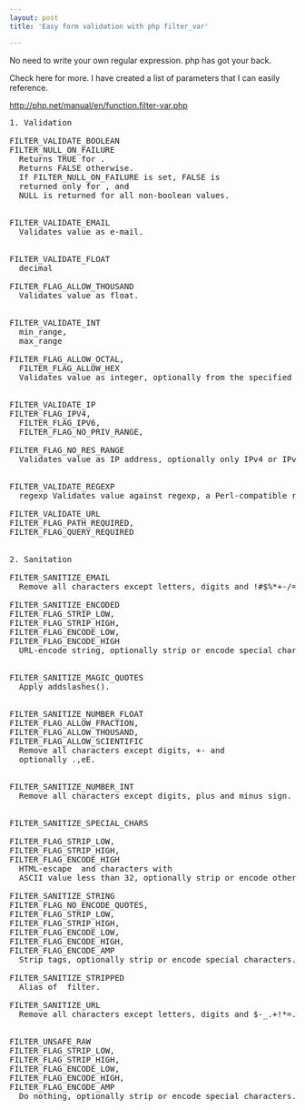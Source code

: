 ```yaml
---
layout: post
title: 'Easy form validation with php filter_var'

---
```




No need to write your own regular expression.  php has got your back.

Check here for more.  I have created a list of parameters that I can easily reference.  

http://php.net/manual/en/function.filter-var.php


<pre>
1. Validation 

FILTER_VALIDATE_BOOLEAN
FILTER_NULL_ON_FAILURE
  Returns TRUE for .
  Returns FALSE otherwise.
  If FILTER_NULL_ON_FAILURE is set, FALSE is
  returned only for , and
  NULL is returned for all non-boolean values.


FILTER_VALIDATE_EMAIL
  Validates value as e-mail.


FILTER_VALIDATE_FLOAT
  decimal

FILTER_FLAG_ALLOW_THOUSAND
  Validates value as float.


FILTER_VALIDATE_INT
  min_range,
  max_range

FILTER_FLAG_ALLOW_OCTAL,
  FILTER_FLAG_ALLOW_HEX
  Validates value as integer, optionally from the specified range.


FILTER_VALIDATE_IP
FILTER_FLAG_IPV4,
  FILTER_FLAG_IPV6,
  FILTER_FLAG_NO_PRIV_RANGE,

FILTER_FLAG_NO_RES_RANGE
  Validates value as IP address, optionally only IPv4 or IPv6 or not from private or reserved ranges.


FILTER_VALIDATE_REGEXP
  regexp Validates value against regexp, a Perl-compatible regular expression.

FILTER_VALIDATE_URL
FILTER_FLAG_PATH_REQUIRED,
FILTER_FLAG_QUERY_REQUIRED


2. Sanitation

FILTER_SANITIZE_EMAIL
  Remove all characters except letters, digits and !#$%*+-/=?^_`{|}~@.[].

FILTER_SANITIZE_ENCODED
FILTER_FLAG_STRIP_LOW,
FILTER_FLAG_STRIP_HIGH,
FILTER_FLAG_ENCODE_LOW,
FILTER_FLAG_ENCODE_HIGH
  URL-encode string, optionally strip or encode special characters.

       
FILTER_SANITIZE_MAGIC_QUOTES
  Apply addslashes().

       
FILTER_SANITIZE_NUMBER_FLOAT
FILTER_FLAG_ALLOW_FRACTION,
FILTER_FLAG_ALLOW_THOUSAND,
FILTER_FLAG_ALLOW_SCIENTIFIC
  Remove all characters except digits, +- and
  optionally .,eE.
       

FILTER_SANITIZE_NUMBER_INT
  Remove all characters except digits, plus and minus sign.

       
FILTER_SANITIZE_SPECIAL_CHARS
        
FILTER_FLAG_STRIP_LOW,
FILTER_FLAG_STRIP_HIGH,
FILTER_FLAG_ENCODE_HIGH
  HTML-escape  and characters with
  ASCII value less than 32, optionally strip or encode other special characters.

FILTER_SANITIZE_STRING 
FILTER_FLAG_NO_ENCODE_QUOTES, 
FILTER_FLAG_STRIP_LOW,
FILTER_FLAG_STRIP_HIGH,
FILTER_FLAG_ENCODE_LOW,
FILTER_FLAG_ENCODE_HIGH,
FILTER_FLAG_ENCODE_AMP
  Strip tags, optionally strip or encode special characters.
       
FILTER_SANITIZE_STRIPPED
  Alias of  filter.
       
FILTER_SANITIZE_URL
  Remove all characters except letters, digits and $-_.+!*=.
        
       
FILTER_UNSAFE_RAW
FILTER_FLAG_STRIP_LOW,
FILTER_FLAG_STRIP_HIGH,
FILTER_FLAG_ENCODE_LOW,
FILTER_FLAG_ENCODE_HIGH,
FILTER_FLAG_ENCODE_AMP
  Do nothing, optionally strip or encode special characters.
			 </pre>
